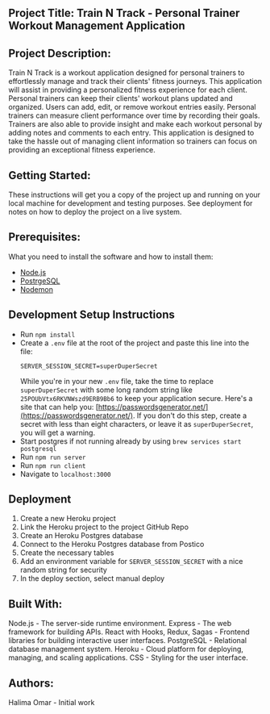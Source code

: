 ## Project Title: Train N Track - Personal Trainer Workout Management Application

## Project Description: 

Train N Track is a workout application designed for personal trainers to effortlessly manage and track their clients' fitness journeys. This application will assist in providing a personalized fitness experience for each client. Personal trainers can keep their clients' workout plans updated and organized. Users can add, edit, or remove workout entries easily. Personal trainers can measure client performance over time by recording their goals. Trainers are also able to provide insight and make each workout personal by adding notes and comments to each entry. This application is designed to take the hassle out of managing client information so trainers can focus on providing an exceptional fitness experience.

## Getting Started:
These instructions will get you a copy of the project up and running on your local machine for development and testing purposes. See deployment for notes on how to deploy the project on a live system.

## Prerequisites:
What you need to install the software and how to install them:

- [Node.js](https://nodejs.org/en/)
- [PostrgeSQL](https://www.postgresql.org/)
- [Nodemon](https://nodemon.io/)

## Development Setup Instructions

- Run `npm install`
- Create a `.env` file at the root of the project and paste this line into the file:
  ```
  SERVER_SESSION_SECRET=superDuperSecret
  ```
  While you're in your new `.env` file, take the time to replace `superDuperSecret` with some long random string like `25POUbVtx6RKVNWszd9ERB9Bb6` to keep your application secure. Here's a site that can help you: [https://passwordsgenerator.net/](https://passwordsgenerator.net/). If you don't do this step, create a secret with less than eight characters, or leave it as `superDuperSecret`, you will get a warning.
- Start postgres if not running already by using `brew services start postgresql`
- Run `npm run server`
- Run `npm run client`
- Navigate to `localhost:3000`


## Deployment

1. Create a new Heroku project
1. Link the Heroku project to the project GitHub Repo
1. Create an Heroku Postgres database
1. Connect to the Heroku Postgres database from Postico
1. Create the necessary tables
1. Add an environment variable for `SERVER_SESSION_SECRET` with a nice random string for security
1. In the deploy section, select manual deploy

## Built With:

Node.js - The server-side runtime environment.
Express - The web framework for building APIs.
React with Hooks, Redux, Sagas - Frontend libraries for building interactive user interfaces.
PostgreSQL - Relational database management system.
Heroku - Cloud platform for deploying, managing, and scaling applications.
CSS - Styling for the user interface.


## Authors:

Halima Omar - Initial work

